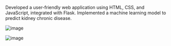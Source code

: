 Developed a user-friendly web application using HTML, CSS, and JavaScript, integrated with Flask. Implemented a machine learning model to predict kidney chronic disease.

![image](https://github.com/kaustubh-kislaya/Kidneykind/assets/118384878/59d34d7e-3518-4350-a404-e454957fd014)

![image](https://github.com/kaustubh-kislaya/Kidneykind/assets/118384878/0443acb3-c5f1-4f0f-a49f-3c07f5fe33b2)




